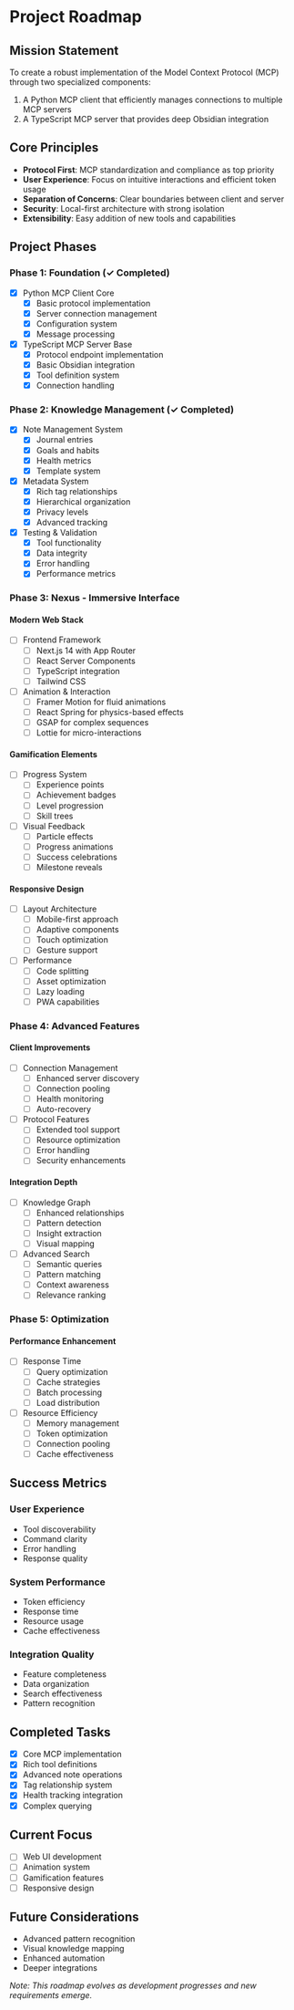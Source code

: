 # Project Roadmap

## Mission Statement
To create a robust implementation of the Model Context Protocol (MCP) through two specialized components:
1. A Python MCP client that efficiently manages connections to multiple MCP servers
2. A TypeScript MCP server that provides deep Obsidian integration

## Core Principles
- **Protocol First**: MCP standardization and compliance as top priority
- **User Experience**: Focus on intuitive interactions and efficient token usage
- **Separation of Concerns**: Clear boundaries between client and server
- **Security**: Local-first architecture with strong isolation
- **Extensibility**: Easy addition of new tools and capabilities

## Project Phases

### Phase 1: Foundation (✓ Completed)
- [x] Python MCP Client Core
  - [x] Basic protocol implementation
  - [x] Server connection management
  - [x] Configuration system
  - [x] Message processing

- [x] TypeScript MCP Server Base
  - [x] Protocol endpoint implementation
  - [x] Basic Obsidian integration
  - [x] Tool definition system
  - [x] Connection handling

### Phase 2: Knowledge Management (✓ Completed)
- [x] Note Management System
  - [x] Journal entries
  - [x] Goals and habits
  - [x] Health metrics
  - [x] Template system

- [x] Metadata System
  - [x] Rich tag relationships
  - [x] Hierarchical organization
  - [x] Privacy levels
  - [x] Advanced tracking

- [x] Testing & Validation
  - [x] Tool functionality
  - [x] Data integrity
  - [x] Error handling
  - [x] Performance metrics

### Phase 3: Nexus - Immersive Interface

#### Modern Web Stack
- [ ] Frontend Framework
  - [ ] Next.js 14 with App Router
  - [ ] React Server Components
  - [ ] TypeScript integration
  - [ ] Tailwind CSS

- [ ] Animation & Interaction
  - [ ] Framer Motion for fluid animations
  - [ ] React Spring for physics-based effects
  - [ ] GSAP for complex sequences
  - [ ] Lottie for micro-interactions

#### Gamification Elements
- [ ] Progress System
  - [ ] Experience points
  - [ ] Achievement badges
  - [ ] Level progression
  - [ ] Skill trees

- [ ] Visual Feedback
  - [ ] Particle effects
  - [ ] Progress animations
  - [ ] Success celebrations
  - [ ] Milestone reveals

#### Responsive Design
- [ ] Layout Architecture
  - [ ] Mobile-first approach
  - [ ] Adaptive components
  - [ ] Touch optimization
  - [ ] Gesture support

- [ ] Performance
  - [ ] Code splitting
  - [ ] Asset optimization
  - [ ] Lazy loading
  - [ ] PWA capabilities

### Phase 4: Advanced Features

#### Client Improvements
- [ ] Connection Management
  - [ ] Enhanced server discovery
  - [ ] Connection pooling
  - [ ] Health monitoring
  - [ ] Auto-recovery

- [ ] Protocol Features
  - [ ] Extended tool support
  - [ ] Resource optimization
  - [ ] Error handling
  - [ ] Security enhancements

#### Integration Depth
- [ ] Knowledge Graph
  - [ ] Enhanced relationships
  - [ ] Pattern detection
  - [ ] Insight extraction
  - [ ] Visual mapping

- [ ] Advanced Search
  - [ ] Semantic queries
  - [ ] Pattern matching
  - [ ] Context awareness
  - [ ] Relevance ranking

### Phase 5: Optimization

#### Performance Enhancement
- [ ] Response Time
  - [ ] Query optimization
  - [ ] Cache strategies
  - [ ] Batch processing
  - [ ] Load distribution

- [ ] Resource Efficiency
  - [ ] Memory management
  - [ ] Token optimization
  - [ ] Connection pooling
  - [ ] Cache effectiveness

## Success Metrics

### User Experience
- Tool discoverability
- Command clarity
- Error handling
- Response quality

### System Performance
- Token efficiency
- Response time
- Resource usage
- Cache effectiveness

### Integration Quality
- Feature completeness
- Data organization
- Search effectiveness
- Pattern recognition

## Completed Tasks
- [x] Core MCP implementation
- [x] Rich tool definitions
- [x] Advanced note operations
- [x] Tag relationship system
- [x] Health tracking integration
- [x] Complex querying

## Current Focus
- [ ] Web UI development
- [ ] Animation system
- [ ] Gamification features
- [ ] Responsive design

## Future Considerations
- Advanced pattern recognition
- Visual knowledge mapping
- Enhanced automation
- Deeper integrations

*Note: This roadmap evolves as development progresses and new requirements emerge.*
